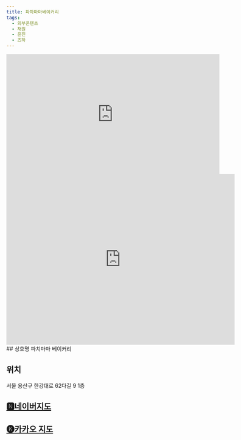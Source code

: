 ```yaml
---
title: 파차마마베이커리
tags:
  - 외부콘텐츠
  - 채원
  - 윤진
  - 즈하
---
```


<iframe width="560" height="315" src="https://www.youtube.com/embed/Xzr5ptRQPNo?si=iHSH8aWo5qgr36uX&amp;start=616" title="YouTube video player" frameborder="0" allow="accelerometer; autoplay; clipboard-write; encrypted-media; gyroscope; picture-in-picture; web-share" referrerpolicy="strict-origin-when-cross-origin" allowfullscreen></iframe>

<iframe src="https://www.google.com/maps/embed?pb=!1m18!1m12!1m3!1d3163.921257407258!2d126.97151501335169!3d37.533353425910654!2m3!1f0!2f0!3f0!3m2!1i1024!2i768!4f13.1!3m3!1m2!1s0x357ca3006f936c9b%3A0x4208165a55e4667c!2z7YyM7LCo66eI66eIIOuyoOydtOy7pOumrA!5e0!3m2!1sko!2skr!4v1741356579657!5m2!1sko!2skr" width="600" height="450" style="border:0;" allowfullscreen="" loading="lazy" referrerpolicy="no-referrer-when-downgrade"></iframe>
## 상호명
파치마마 베이커리

## 위치
서울 용산구 한강대로 62다길 9 1층


## [🅽네이버지도](https://naver.me/FCA8TBDf)

## [🅚카카오 지도](https://place.map.kakao.com/370995699)